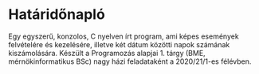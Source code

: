 # Határidőnapló
Egy egyszerű, konzolos, C nyelven írt program, ami képes események felvételére és kezelésére, illetve két dátum közötti napok számának kiszámolására.
Készült a Programozás alapjai 1. tárgy (BME, mérnökinformatikus BSc) nagy házi feladataként a 2020/21/1-es félévben.